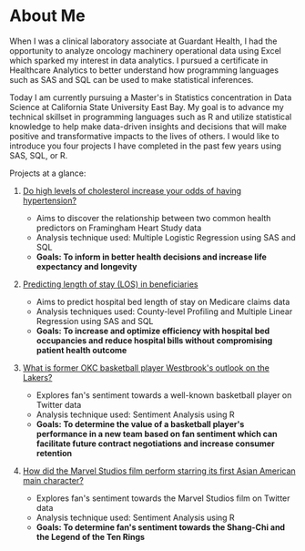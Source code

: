 # About Me

When I was a clinical laboratory associate at Guardant Health, I had the opportunity to analyze oncology machinery operational data using Excel which sparked my interest in data analytics.
I pursued a certificate in Healthcare Analytics to better understand how programming languages such as SAS and SQL can be used to make statistical inferences.

Today I am currently pursuing a Master's in Statistics concentration in Data Science at California State University East Bay. My goal is to advance my technical skillset in programming languages such as R and utilize statistical knowledge to help make data-driven insights and decisions that will make positive and transformative impacts to the lives of others.
I would like to introduce you four projects I have completed in the past few years using SAS, SQL, or R.

Projects at a glance:

1. [Do high levels of cholesterol increase your odds of having hypertension?](https://github.com/ihnguyen/SAS_Project)
   - Aims to discover the relationship between two common health predictors on Framingham Heart Study data
   - Analysis technique used: Multiple Logistic Regression using SAS and SQL
   -  **Goals: To inform in better health decisions and increase life expectancy and longevity**

2. [Predicting length of stay (LOS) in beneficiaries](https://github.com/ihnguyen/SAS_Project2)
   - Aims to predict hospital bed length of stay on Medicare claims data
   - Analysis techniques used: County-level Profiling and Multiple Linear Regression using SAS and SQL
   - **Goals: To increase and optimize efficiency with hospital bed occupancies and reduce hospital bills without compromising patient health outcome**

3. [What is former OKC basketball player Westbrook's outlook on the Lakers?](https://github.com/ihnguyen/R_Project)
   - Explores fan's sentiment towards a well-known basketball player on Twitter data
   - Analysis technique used: Sentiment Analysis using R
   - **Goals: To determine the value of a basketball player's performance in a new team based on fan sentiment which can facilitate future contract negotiations and increase consumer retention**

4. [How did the Marvel Studios film perform starring its first Asian American main character?](https://github.com/ihnguyen/disney)
   - Explores fan's sentiment towards the Marvel Studios film on Twitter data
   - Analysis technique used: Sentiment Analysis using R
   - **Goals: To determine fan's sentiment towards the Shang-Chi and the Legend of the Ten Rings**
